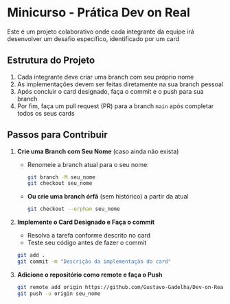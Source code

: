# Minicurso - Prática Dev on Real

Este é um projeto colaborativo onde cada integrante da equipe irá desenvolver um desafio específico,
identificado por um card

## Estrutura do Projeto

1. Cada integrante deve criar uma branch com seu próprio nome
2. As implementações devem ser feitas diretamente na sua branch pessoal
3. Após concluir o card designado, faça o commit e o push para sua branch
4. Por fim, faça um pull request (PR) para a branch `main` após completar todos os seus cards

## Passos para Contribuir

1. **Crie uma Branch com Seu Nome** (caso ainda não exista)

    - Renomeie a branch atual para o seu nome:
      ```bash
      git branch -M seu_nome
      git checkout seu_nome
      ```
    - **Ou crie uma branch órfã** (sem histórico) a partir da atual
      ```bash
      git checkout --orphan seu_nome
      ```

2. **Implemente o Card Designado e Faça o commit**
    - Resolva a tarefa conforme descrito no card
    - Teste seu código antes de fazer o commit

   ```bash
   git add .
   git commit -m "Descrição da implementação do card"
   ```

3. **Adicione o repositório como remote e faça o Push**
   ```bash
   git remote add origin https://github.com/Gustavo-Gadelha/Dev-on-Real.git
   git push -u origin seu_nome
   ```